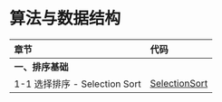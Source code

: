 # 算法与数据结构

| 章节 | 代码 |
| :--- | :--- |
| **一、排序基础** | |
| 1-1 选择排序 - Selection Sort | [SelectionSort](src/main/java/sort/basic/SelectionSort.java) |